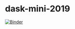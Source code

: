 # dask-mini-2019

[![Binder](https://mybinder.org/badge_logo.svg)](https://mybinder.org/v2/gh/adbreind/dask-mini-2019/master?urlpath=lab)

<!-- touch to check build w latest versions -->
